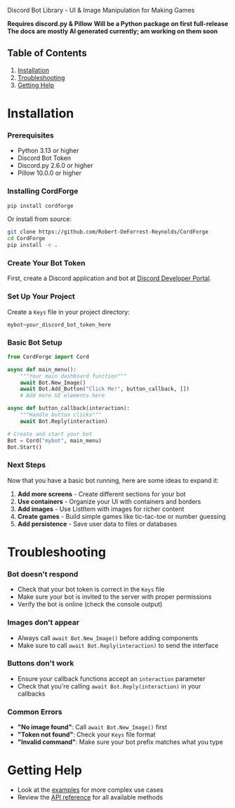 Discord Bot Library - UI & Image Manipulation for Making Games

**Requires discord.py & Pillow**
**Will be a Python package on first full-release**
**The docs are mostly AI generated currently; am working on them soon**

## Table of Contents

1. [Installation](#installation)
2. [Troubleshooting](#troubleshooting)
2. [Getting Help](#getting-help)


# Installation

### Prerequisites

- Python 3.13 or higher
- Discord Bot Token
- Discord.py 2.6.0 or higher
- Pillow 10.0.0 or higher

### Installing CordForge

```bash
pip install cordforge
```

Or install from source:

```bash
git clone https://github.com/Robert-DeForrest-Reynolds/CordForge
cd CordForge
pip install -e .
```

### Create Your Bot Token

First, create a Discord application and bot at [Discord Developer Portal](https://discord.com/developers/applications).

### Set Up Your Project

Create a `Keys` file in your project directory:

```
mybot~your_discord_bot_token_here
```

### Basic Bot Setup

```python
from CordForge import Cord

async def main_menu():
    """Your main dashboard function"""
    await Bot.New_Image()
    await Bot.Add_Button("Click Me!", button_callback, [])
    # Add more UI elements here

async def button_callback(interaction):
    """Handle button clicks"""
    await Bot.Reply(interaction)

# Create and start your bot
Bot = Cord("mybot", main_menu)
Bot.Start()
```

### Next Steps

Now that you have a basic bot running, here are some ideas to expand it:

1. **Add more screens** - Create different sections for your bot
2. **Use containers** - Organize your UI with containers and borders
3. **Add images** - Use ListItem with images for richer content
4. **Create games** - Build simple games like tic-tac-toe or number guessing
5. **Add persistence** - Save user data to files or databases

# Troubleshooting

### Bot doesn't respond
- Check that your bot token is correct in the `Keys` file
- Make sure your bot is invited to the server with proper permissions
- Verify the bot is online (check the console output)

### Images don't appear
- Always call `await Bot.New_Image()` before adding components
- Make sure to call `await Bot.Reply(interaction)` to send the interface

### Buttons don't work
- Ensure your callback functions accept an `interaction` parameter
- Check that you're calling `await Bot.Reply(interaction)` in your callbacks

### Common Errors
- **"No image found"**: Call `await Bot.New_Image()` first
- **"Token not found"**: Check your `Keys` file format
- **"Invalid command"**: Make sure your bot prefix matches what you type

# Getting Help
- Look at the [examples](EXAMPLES.md) for more complex use cases
- Review the [API reference](API_REFERENCE.md) for all available methods